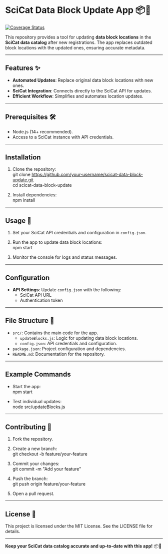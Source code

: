 # SciCat Data Block Update App 📦🔄  


[![Coverage Status](https://coveralls.io/repos/github/garethcmurphy/scicatorigdatablocks/badge.svg?branch=master)](https://coveralls.io/github/garethcmurphy/scicatorigdatablocks?branch=master)




This repository provides a tool for updating **data block locations** in the **SciCat data catalog** after new registrations. The app replaces outdated block locations with the updated ones, ensuring accurate metadata.

---

## Features ✨  

- **Automated Updates**: Replace original data block locations with new ones.  
- **SciCat Integration**: Connects directly to the SciCat API for updates.  
- **Efficient Workflow**: Simplifies and automates location updates.  

---

## Prerequisites 🛠️  

- Node.js (14+ recommended).  
- Access to a SciCat instance with API credentials.  

---

## Installation  

1. Clone the repository:  
   git clone https://github.com/your-username/scicat-data-block-update.git  
   cd scicat-data-block-update  

2. Install dependencies:  
   npm install  

---

## Usage 🔧  

1. Set your SciCat API credentials and configuration in `config.json`.  

2. Run the app to update data block locations:  
   npm start  

3. Monitor the console for logs and status messages.  

---

## Configuration  

- **API Settings**: Update `config.json` with the following:  
  - SciCat API URL  
  - Authentication token  

---

## File Structure 📂  

- `src/`: Contains the main code for the app.  
  - `updateBlocks.js`: Logic for updating data block locations.  
  - `config.json`: API credentials and configuration.  
- `package.json`: Project configuration and dependencies.  
- `README.md`: Documentation for the repository.  

---

## Example Commands  

- Start the app:  
  npm start  

- Test individual updates:  
  node src/updateBlocks.js  

---

## Contributing 🤝  

1. Fork the repository.  
2. Create a new branch:  
   git checkout -b feature/your-feature  

3. Commit your changes:  
   git commit -m "Add your feature"  

4. Push the branch:  
   git push origin feature/your-feature  

5. Open a pull request.  

---

## License 📝  

This project is licensed under the MIT License. See the LICENSE file for details.  

---

**Keep your SciCat data catalog accurate and up-to-date with this app!** 📦🔄  
